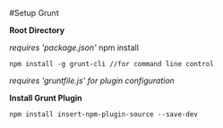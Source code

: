 #Setup Grunt 

**Root Directory**

*requires 'package.json'*
	npm install
	
	npm install -g grunt-cli //for command line control

*requires 'gruntfile.js' for plugin configuration*

**Install Grunt Plugin**

	npm install insert-npm-plugin-source --save-dev

